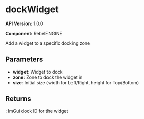 # dockWidget

**API Version:** 1.0.0

**Component:** RebelENGINE

Add a widget to a specific docking zone

## Parameters

- **widget**: Widget to dock
- **zone**: Zone to dock the widget in
- **size**: Initial size (width for Left/Right, height for Top/Bottom)

## Returns

: ImGui dock ID for the widget

